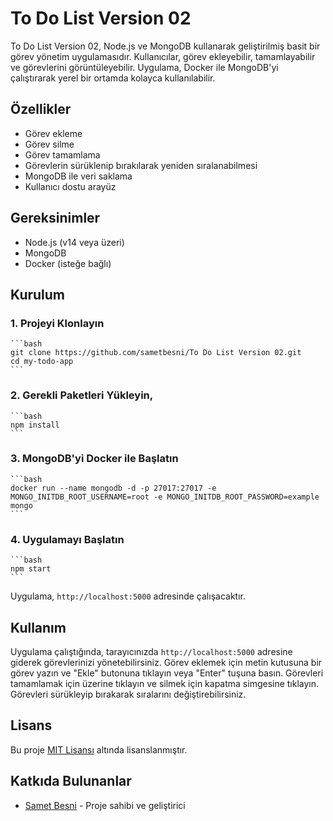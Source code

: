 # To Do List Version 02

To Do List Version 02, Node.js ve MongoDB kullanarak geliştirilmiş basit bir görev yönetim uygulamasıdır. Kullanıcılar, görev ekleyebilir, tamamlayabilir ve görevlerini görüntüleyebilir. Uygulama, Docker ile MongoDB'yi çalıştırarak yerel bir ortamda kolayca kullanılabilir.

## Özellikler

- Görev ekleme
- Görev silme
- Görev tamamlama
- Görevlerin sürüklenip bırakılarak yeniden sıralanabilmesi
- MongoDB ile veri saklama
- Kullanıcı dostu arayüz

## Gereksinimler

- Node.js (v14 veya üzeri)
- MongoDB
- Docker (isteğe bağlı)

## Kurulum

### 1. Projeyi Klonlayın
    ```bash
    git clone https://github.com/sametbesni/To Do List Version 02.git
    cd my-todo-app
    ```

### 2. Gerekli Paketleri Yükleyin,
    ```bash
    npm install
    ```


### 3. MongoDB'yi Docker ile Başlatın
    ```bash
    docker run --name mongodb -d -p 27017:27017 -e MONGO_INITDB_ROOT_USERNAME=root -e MONGO_INITDB_ROOT_PASSWORD=example mongo
    ```

### 4. Uygulamayı Başlatın
    ```bash
    npm start
    ```

Uygulama, `http://localhost:5000` adresinde çalışacaktır.

## Kullanım

Uygulama çalıştığında, tarayıcınızda `http://localhost:5000` adresine giderek görevlerinizi yönetebilirsiniz. Görev eklemek için metin kutusuna bir görev yazın ve "Ekle" butonuna tıklayın veya "Enter" tuşuna basın. Görevleri tamamlamak için üzerine tıklayın ve silmek için kapatma simgesine tıklayın. Görevleri sürükleyip bırakarak sıralarını değiştirebilirsiniz.

## Lisans

Bu proje [MIT Lisansı](LICENSE) altında lisanslanmıştır.

## Katkıda Bulunanlar

- [Samet Besni](https://github.com/sametbesni) - Proje sahibi ve geliştirici